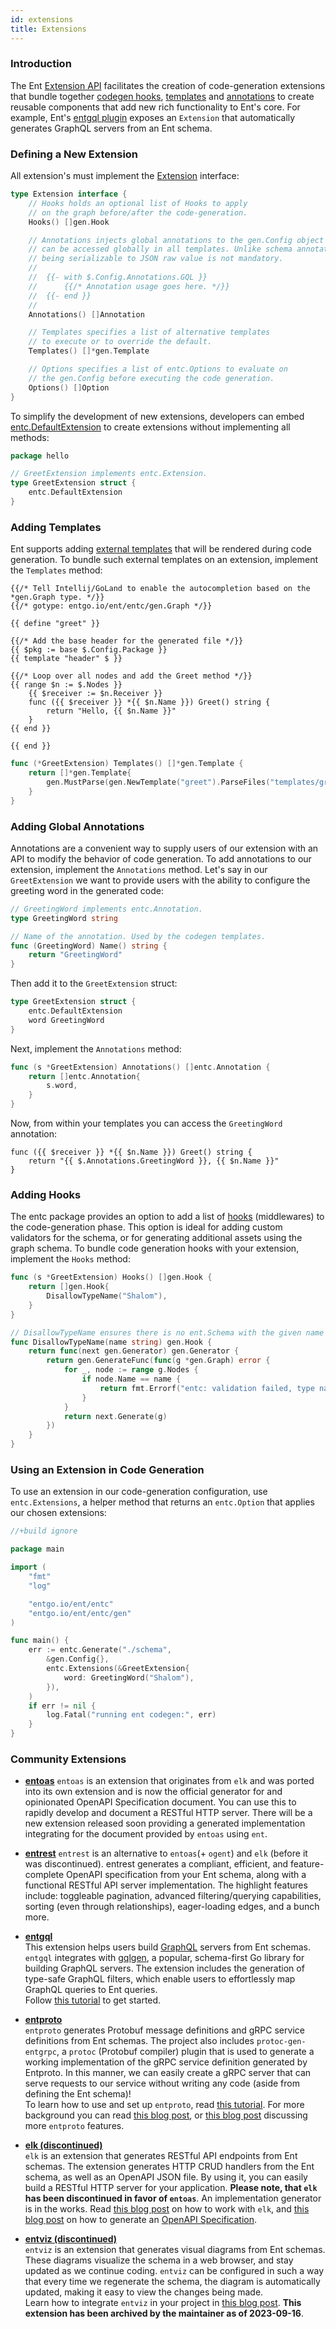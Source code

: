 ```yaml
---
id: extensions
title: Extensions
---
```


### Introduction

The Ent [Extension API](https://pkg.go.dev/entgo.io/ent/entc#Extension)
facilitates the creation of code-generation extensions that bundle together [codegen hooks](code-gen.md#code-generation-hooks),
[templates](templates.md) and [annotations](templates.md#annotations) to create reusable components
that add new rich functionality to Ent's core. For example, Ent's [entgql plugin](https://pkg.go.dev/entgo.io/contrib/entgql#Extension)
exposes an `Extension` that automatically generates GraphQL servers from an Ent schema.

### Defining a New Extension

All extension's must implement the [Extension](https://pkg.go.dev/entgo.io/ent/entc#Extension) interface:

```go
type Extension interface {
	// Hooks holds an optional list of Hooks to apply
	// on the graph before/after the code-generation.
	Hooks() []gen.Hook

	// Annotations injects global annotations to the gen.Config object that
	// can be accessed globally in all templates. Unlike schema annotations,
	// being serializable to JSON raw value is not mandatory.
	//
	//	{{- with $.Config.Annotations.GQL }}
	//		{{/* Annotation usage goes here. */}}
	//	{{- end }}
	//
	Annotations() []Annotation

	// Templates specifies a list of alternative templates
	// to execute or to override the default.
	Templates() []*gen.Template

	// Options specifies a list of entc.Options to evaluate on
	// the gen.Config before executing the code generation.
	Options() []Option
}
```
To simplify the development of new extensions, developers can embed [entc.DefaultExtension](https://pkg.go.dev/entgo.io/ent/entc#DefaultExtension)
to create extensions  without implementing all methods:

```go
package hello

// GreetExtension implements entc.Extension.
type GreetExtension struct {
	entc.DefaultExtension
}
```

### Adding Templates

Ent supports adding [external templates](templates.md) that will be rendered during
code generation. To bundle such external templates on an extension, implement the `Templates`
method:
```gotemplate title="templates/greet.tmpl"
{{/* Tell Intellij/GoLand to enable the autocompletion based on the *gen.Graph type. */}}
{{/* gotype: entgo.io/ent/entc/gen.Graph */}}

{{ define "greet" }}

{{/* Add the base header for the generated file */}}
{{ $pkg := base $.Config.Package }}
{{ template "header" $ }}

{{/* Loop over all nodes and add the Greet method */}}
{{ range $n := $.Nodes }}
    {{ $receiver := $n.Receiver }}
    func ({{ $receiver }} *{{ $n.Name }}) Greet() string {
		return "Hello, {{ $n.Name }}"
    }
{{ end }}

{{ end }}
```
```go
func (*GreetExtension) Templates() []*gen.Template {
	return []*gen.Template{
		gen.MustParse(gen.NewTemplate("greet").ParseFiles("templates/greet.tmpl")),
	}
}
```

### Adding Global Annotations

Annotations are a convenient way to supply users of our extension with an API 
to modify the behavior of code generation. To add annotations to our extension,
implement the `Annotations` method. Let's say in our `GreetExtension` we want
to provide users with the ability to configure the greeting word in the generated
code:

```go
// GreetingWord implements entc.Annotation.
type GreetingWord string

// Name of the annotation. Used by the codegen templates.
func (GreetingWord) Name() string {
	return "GreetingWord"
}
```
Then add it to the `GreetExtension` struct:
```go
type GreetExtension struct {
	entc.DefaultExtension
	word GreetingWord
}
```
Next, implement the `Annotations` method:
```go
func (s *GreetExtension) Annotations() []entc.Annotation {
	return []entc.Annotation{
		s.word,
	}
}
```
Now, from within your templates you can access the `GreetingWord` annotation:
```gotemplate
func ({{ $receiver }} *{{ $n.Name }}) Greet() string {
    return "{{ $.Annotations.GreetingWord }}, {{ $n.Name }}"
}
```

### Adding Hooks

The entc package provides an option to add a list of [hooks](code-gen.md#code-generation-hooks)
(middlewares) to the code-generation phase. This option is ideal for adding custom validators for the
schema, or for generating additional assets using the graph schema. To bundle
code generation hooks with your extension, implement the `Hooks` method:

```go
func (s *GreetExtension) Hooks() []gen.Hook {
    return []gen.Hook{
        DisallowTypeName("Shalom"),
    }
}

// DisallowTypeName ensures there is no ent.Schema with the given name in the graph.
func DisallowTypeName(name string) gen.Hook {
	return func(next gen.Generator) gen.Generator {
		return gen.GenerateFunc(func(g *gen.Graph) error {
			for _, node := range g.Nodes {
				if node.Name == name {
					return fmt.Errorf("entc: validation failed, type named %q not allowed", name)
				}
			}
			return next.Generate(g)
		})
	}
}
```

### Using an Extension in Code Generation

To use an extension in our code-generation configuration, use `entc.Extensions`, a helper
method that returns an `entc.Option` that applies our chosen extensions:

```go title="ent/entc.go"
//+build ignore

package main

import (
	"fmt"
	"log"

	"entgo.io/ent/entc"
	"entgo.io/ent/entc/gen"
)

func main() {
	err := entc.Generate("./schema",
		&gen.Config{},
		entc.Extensions(&GreetExtension{
			word: GreetingWord("Shalom"),
		}),
	)
	if err != nil {
		log.Fatal("running ent codegen:", err)
	}
}
```

### Community Extensions

- **[entoas](https://github.com/ent/contrib/tree/master/entoas)**
  `entoas` is an extension that originates from `elk` and was ported into its own extension and is now the official
  generator for and opinionated OpenAPI Specification document. You can use this to rapidly develop and document a
  RESTful HTTP server. There will be a new extension released soon providing a generated implementation integrating for
  the document provided by `entoas` using `ent`.

- **[entrest](https://github.com/lrstanley/entrest)**
  `entrest` is an alternative to `entoas`(+ `ogent`) and `elk` (before it was discontinued). entrest generates a compliant,
  efficient, and feature-complete OpenAPI specification from your Ent schema, along with a functional RESTful API server
  implementation. The highlight features include: toggleable pagination, advanced filtering/querying capabilities, sorting
  (even through relationships), eager-loading edges, and a bunch more.

- **[entgql](https://github.com/ent/contrib/tree/master/entgql)**  
  This extension helps users build [GraphQL](https://graphql.org/) servers from Ent schemas. `entgql` integrates
  with [gqlgen](https://github.com/99designs/gqlgen), a popular, schema-first Go library for building GraphQL servers.
  The extension includes the generation of type-safe GraphQL filters, which enable users to effortlessly map GraphQL
  queries to Ent queries.   
  Follow [this tutorial](https://entgo.io/docs/tutorial-todo-gql) to get started.

- **[entproto](https://github.com/ent/contrib/tree/master/entproto)**  
  `entproto` generates Protobuf message definitions and gRPC service definitions from Ent schemas. The project also
  includes `protoc-gen-entgrpc`, a `protoc` (Protobuf compiler) plugin that is used to generate a working implementation
  of the gRPC service definition generated by Entproto. In this manner, we can easily create a gRPC server that can
  serve requests to our service without writing any code (aside from defining the Ent schema)!  
  To learn how to use and set up `entproto`, read [this tutorial](https://entgo.io/docs/grpc-intro). For more background
  you can read [this blog post](https://entgo.io/blog/2021/03/18/generating-a-grpc-server-with-ent),
  or [this blog post](https://entgo.io/blog/2021/06/28/gprc-ready-for-use/) discussing more `entproto` features.

- **[elk (discontinued)](https://github.com/masseelch/elk)**  
  `elk` is an extension that generates RESTful API endpoints from Ent schemas. The extension generates HTTP CRUD
  handlers from the Ent schema, as well as an OpenAPI JSON file. By using it, you can easily build a RESTful HTTP server
  for your application. **Please note, that `elk` has been discontinued in favor of `entoas`**. An implementation generator
  is in the works.
  Read [this blog post](https://entgo.io/blog/2021/07/29/generate-a-fully-working-go-crud-http-api-with-ent) on how to
  work with `elk`, and [this blog post](https://entgo.io/blog/2021/09/10/openapi-generator) on how to generate
  an [OpenAPI Specification](https://swagger.io/resources/open-api/).

- **[entviz (discontinued)](https://github.com/hedwigz/entviz)**  
  `entviz` is an extension that generates visual diagrams from Ent schemas. These diagrams visualize the schema in a web
  browser, and stay updated as we continue coding. `entviz` can be configured in such a way that every time we
  regenerate the schema, the diagram is automatically updated, making it easy to view the changes being made.  
  Learn how to integrate `entviz` in your project
  in [this blog post](https://entgo.io/blog/2021/08/26/visualizing-your-data-graph-using-entviz). **This extension has been
  archived by the maintainer as of 2023-09-16**.

